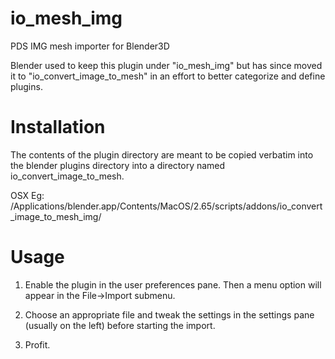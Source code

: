 io_mesh_img
===========

PDS IMG mesh importer for Blender3D

Blender used to keep this plugin under "io_mesh_img" but has since moved it to
"io_convert_image_to_mesh" in an effort to better categorize and define plugins.

Installation
============

The contents of the plugin directory are meant to be copied verbatim into the
blender plugins directory into a directory named io_convert_image_to_mesh. 

OSX Eg:
 /Applications/blender.app/Contents/MacOS/2.65/scripts/addons/io_convert_image_to_mesh_img/

Usage
=====

1) Enable the plugin in the user preferences pane. Then a menu option will
appear in the File->Import submenu.

2) Choose an appropriate file and tweak the settings in the settings pane
(usually on the left) before starting the import.

3) Profit.
